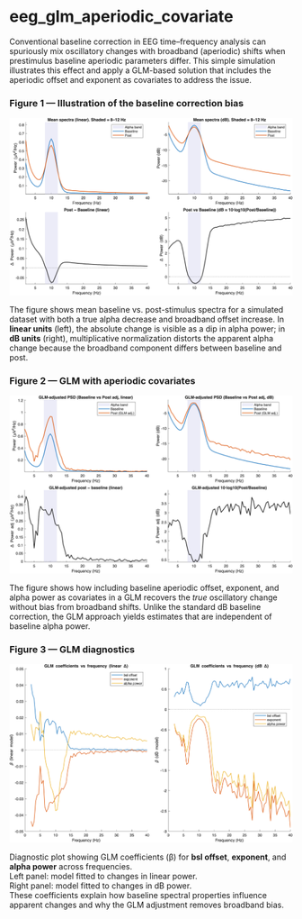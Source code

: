 # eeg_glm_aperiodic_covariate
Conventional baseline correction in EEG time–frequency analysis can spuriously mix oscillatory changes with broadband (aperiodic) shifts when prestimulus baseline aperiodic parameters differ. This simple simulation illustrates this effect and apply a GLM-based solution that includes the aperiodic offset and exponent as covariates to address the issue. 


### Figure 1 — Illustration of the baseline correction bias

![Figure 1](https://github.com/amisepa/eeg_glm_aperiodic_covariate/blob/main/fig1.png?raw=true&v=2)

The figure shows mean baseline vs. post-stimulus spectra for a simulated dataset with both a true alpha decrease and broadband offset increase. In **linear units** (left), the absolute change is visible as a dip in alpha power; in **dB units** (right), multiplicative normalization distorts the apparent alpha change because the broadband component differs between baseline and post.


### Figure 2 — GLM with aperiodic covariates

![Figure 2](https://github.com/amisepa/eeg_glm_aperiodic_covariate/blob/main/fig2.png?raw=true&v=2)


The figure shows how including baseline aperiodic offset, exponent, and alpha power as covariates in a GLM recovers the *true* oscillatory change without bias from broadband shifts. Unlike the standard dB baseline correction, the GLM approach yields estimates that are independent of baseline alpha power.


### Figure 3 — GLM diagnostics

![Figure 3](https://github.com/amisepa/eeg_glm_aperiodic_covariate/blob/main/fig3.png?raw=true&v=2)

Diagnostic plot showing GLM coefficients (β) for **bsl offset**, **exponent**, and **alpha power** across frequencies.  
Left panel: model fitted to changes in linear power.  
Right panel: model fitted to changes in dB power.  
These coefficients explain how baseline spectral properties influence apparent changes and why the GLM adjustment removes broadband bias.

